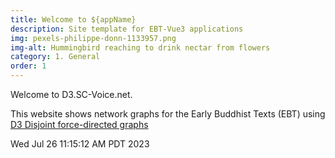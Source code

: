 ```yaml
---
title: Welcome to ${appName}
description: Site template for EBT-Vue3 applications
img: pexels-philippe-donn-1133957.png
img-alt: Hummingbird reaching to drink nectar from flowers
category: 1. General
order: 1
---
```


Welcome to D3.SC-Voice.net.

This website shows network graphs for the Early Buddhist Texts (EBT)
using [D3 Disjoint force-directed graphs](https://observablehq.com/@d3/disjoint-force-directed-graph/2)

Wed Jul 26 11:15:12 AM PDT 2023
